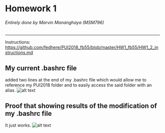 # Homework 1
###### Entirely done by Marvin Mananghaya (MSM796)
-------------------------------------------------------------------------------------------
Instructions: https://github.com/fedhere/PUI2018_fb55/blob/master/HW1_fb55/HW1_2_instructions.md

## My current .bashrc file
added two lines at the end of my .bashrc file which would allow me to reference my PUI2018 folder and 
to easily access the said folder with an alias. 
![alt text](https://github.com/jinalklaulitz/PUI2018_msm796/blob/master/HW1_msm796/bashrc_screenshot.png)

## Proof that showing results of the modification of my .bashrc file
It just works. 
![alt text](https://github.com/jinalklaulitz/PUI2018_msm796/blob/master/HW1_msm796/pwd_alias_pwd.png)

